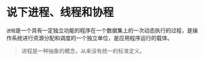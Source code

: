 # 说下进程、线程和协程

`进程`是一个具有一定独立功能的程序在一个数据集上的一次动态执行的过程，是操作系统进行资源分配和调度的一个独立单位，是应用程序运行的载体。
> 进程是一种抽象的概念，从来没有统一的标准定义。  
